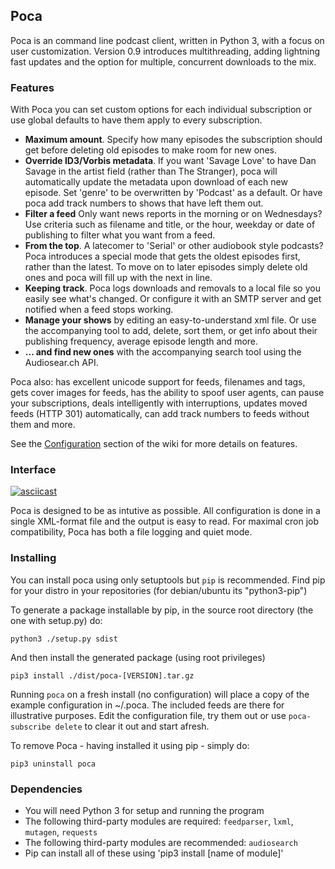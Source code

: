 ## Poca
Poca is an command line podcast client, written in Python 3, with a focus on 
user customization. Version 0.9 introduces multithreading, adding lightning 
fast updates and the option for multiple, concurrent downloads to the mix.

### Features
With Poca you can set custom options for each individual subscription or use
global defaults to have them apply to every subscription.

 * **Maximum amount**. Specify how many episodes the subscription should get 
   before deleting old episodes to make room for new ones.
 * **Override ID3/Vorbis metadata**. If you want 'Savage Love' to have Dan 
   Savage in the artist field (rather than The Stranger), poca will 
   automatically update the metadata upon download of each new episode. Set
   'genre' to be overwritten by 'Podcast' as a default. Or have poca add track
   numbers to shows that have left them out.
 * **Filter a feed** Only want news reports in the morning or on Wednesdays? 
   Use criteria such as filename and title, or the hour, weekday or date of 
   publishing to filter what you want from a feed.
 * **From the top**. A latecomer to 'Serial' or other audiobook style podcasts?
   Poca introduces a special mode that gets the oldest episodes first, rather 
   than the latest. To move on to later episodes simply delete old ones and 
   poca will fill up with the next in line.
 * **Keeping track**. Poca logs downloads and removals to a local file so you
   easily see what's changed. Or configure it with an SMTP server and get
   notified when a feed stops working.
 * **Manage your shows** by editing an easy-to-understand xml file. Or use
   the accompanying tool to add, delete, sort them, or get info about their
   publishing frequency, average episode length and more.
 * **... and find new ones** with the accompanying search tool using the
   Audiosear.ch API.

Poca also: has excellent unicode support for feeds, filenames and tags, gets 
cover images for feeds, has the ability to spoof user agents, can pause your
subscriptions, deals intelligently with interruptions, updates moved feeds
(HTTP 301) automatically, can add track numbers to feeds without them and more.

See the [Configuration](https://github.com/brokkr/poca/wiki/Configuration) 
section of the wiki for more details on features.

### Interface
[![asciicast](https://asciinema.org/a/pONMnNfk3TcqYolnz0y1kC3jG.png)](https://asciinema.org/a/pONMnNfk3TcqYolnz0y1kC3jG)

Poca is designed to be as intutive as possible. All configuration is done in 
a single XML-format file and the output is easy to read. For maximal cron job 
compatibility, Poca has both a file logging and quiet mode.

### Installing
You can install poca using only setuptools but `pip` is recommended. Find pip 
for your distro in your repositories (for debian/ubuntu its "python3-pip")

To generate a package installable by pip, in the source root directory (the 
one with setup.py) do:

    python3 ./setup.py sdist

And then install the generated package (using root privileges)

    pip3 install ./dist/poca-[VERSION].tar.gz

Running `poca` on a fresh install (no configuration) will place a copy of the 
example configuration in ~/.poca. The included feeds are there for illustrative
purposes. Edit the configuration file, try them out or use `poca-subscribe
delete` to clear it out and start afresh.

To remove Poca - having installed it using pip - simply do:

    pip3 uninstall poca

### Dependencies
 * You will need Python 3 for setup and running the program
 * The following third-party modules are required: `feedparser`, `lxml`, `mutagen`, `requests`
 * The following third-party modules are recommended: `audiosearch`
 * Pip can install all of these using 'pip3 install [name of module]'
